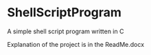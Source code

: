 # ShellScriptProgram
A simple shell script program written in C

Explanation of the project is in the ReadMe.docx
